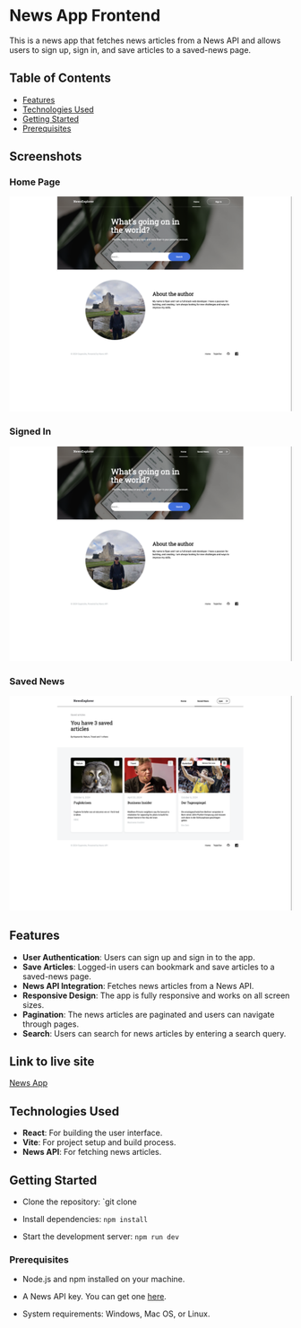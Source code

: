 # News App Frontend

This is a news app that fetches news articles from a News API and allows users to sign up, sign in, and save articles to a saved-news page.

## Table of Contents

- [Features](#features)
- [Technologies Used](#technologies-used)
- [Getting Started](#getting-started)
- [Prerequisites](#prerequisites)

## Screenshots

### Home Page

![Home Page](./src/Assets/ReadmeImages/loggedout.png)

### Signed In

![Signed In](./src/Assets/ReadmeImages/logged-in-page.png)

### Saved News

![Saved News](./src/Assets/ReadmeImages/saved-news-page.png)

## Features

- **User Authentication**: Users can sign up and sign in to the app.
- **Save Articles**: Logged-in users can bookmark and save articles to a saved-news page.
- **News API Integration**: Fetches news articles from a News API.
- **Responsive Design**: The app is fully responsive and works on all screen sizes.
- **Pagination**: The news articles are paginated and users can navigate through pages.
- **Search**: Users can search for news articles by entering a search query.

## Link to live site

[News App](https://moorek11c.github.io/News_App_frontend/)

## Technologies Used

- **React**: For building the user interface.
- **Vite**: For project setup and build process.
- **News API**: For fetching news articles.

## Getting Started

- Clone the repository: `git clone

- Install dependencies: `npm install`

- Start the development server: `npm run dev`

### Prerequisites

- Node.js and npm installed on your machine.

- A News API key. You can get one [here](https://newsapi.org/).

- System requirements: Windows, Mac OS, or Linux.
